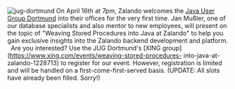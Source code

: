 <!--
.. title: Zalando welcomes Java User Group Dortmund
.. slug: zalando-welcomes-java-user-group-dortmund
.. date: 2013-04-08 15:22:39
.. tags: Database,Events,Java user group
.. author: ToDo
-->
![jug-dortmund](/files/2013/04/jug-dortmund.png) On April 16th at 7pm, Zalando
welcomes the [Java User Group Dortmund](http://www.jugdo.de/) into their
offices for the very first time. Jan Mußler, one of our database specialists
and also mentor to new employees, will present on the topic of "Weaving Stored
Procedures into Java at Zalando" to help you gain exclusive insights into the
Zalando backend development and platform.   Are you interested? Use the JUG
Dortmund's [XING group](https://www.xing.com/events/weaving-stored-procedures-
into-java-at-zalando-1228713) to register for our event. However, registration
is limited and will be handled on a first-come-first-served basis. (UPDATE:
All slots have already been filled. Sorry!)

